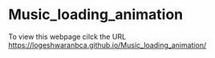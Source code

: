 # Music_loading_animation
To view this webpage cilck the URL
https://logeshwaranbca.github.io/Music_loading_animation/

